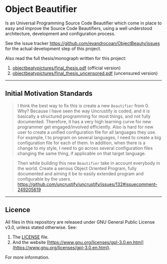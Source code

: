 
# Object Beautifier

Is an Universal Programming Source Code Beautifier which come in place to easy and
improve the Source Code Beautifiers,
using a well understood architecture,
development and
configuration process.

See the issue tracker https://github.com/evandrocoan/ObjectBeauty/issues for the actual development step of this project.

Also read the full thesis/monograph written for this project:
1. [objectbeatypictures/final_thesis.pdf](../../../objectbeatypictures/blob/master/final_thesis.pdf) (official version)
1. [objectbeatypictures/final_thesis_uncensored.pdf](../../../objectbeatypictures/blob/master/final_thesis_uncensored.pdf) (uncensured version)


___
## Initial Motivation Standards

> I think the best way to fix this is create a new `Beautifier` from 0. Why? Because I have seen the way Uncrustify is coded, and it is basically a structured programming for most things, and not fully documented. Therefore, it has a very high learning curve for new programmer get engaged/involved efficiently. Also is hard for new user to create a unified configuration file for all languages they use. For example, I to program on several languages, I need to create a big configuration file for each of them. In addition, when there is a change to my style, I need to go across several configuration files changing the same thing, if applicable on that target language.

> Then while building this new `Beautifier` take in account everybody in the world. Create a serious Object Oriented Program, fully documented and aiming it be to easily extended program and configurable by the users.
> https://github.com/uncrustify/uncrustify/issues/132#issuecomment-249205619


___
## Licence

All files in this repository are released under GNU General Public License v3.0, unless stated otherwise.
See:

1. The [LICENSE](LICENSE.TXT) file.
1. And the website [https://www.gnu.org/licenses/gpl-3.0.en.html](https://www.gnu.org/licenses/gpl-3.0.en.html).

For more information.

